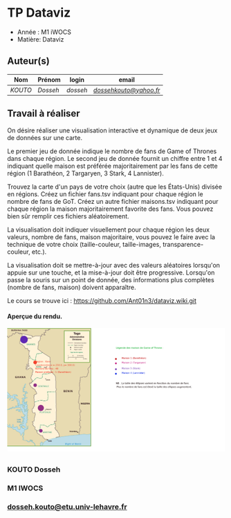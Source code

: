 
# TP Dataviz

- Année : M1 iWOCS
- Matière: Dataviz

## Auteur(s)

|Nom|Prénom|login|email|
|--|--|--|--|
| *KOUTO* | *Dosseh* | *dosseh* | *dossehkouto@yahoo.fr* |


## Travail à réaliser

 On désire réaliser une visualisation interactive et dynamique de deux jeux de données sur une carte.

Le premier jeu de donnée indique le nombre de fans de Game of Thrones dans chaque région. Le second jeu de donnée fournit un chiffre entre 1 et 4 indiquant quelle maison est préférée majoritairement par les fans de cette région (1 Barathéon, 2 Targaryen, 3 Stark, 4 Lannister).

Trouvez la carte d'un pays de votre choix (autre que les États-Unis) divisée en régions. Créez un fichier fans.tsv indiquant pour chaque région le nombre de fans de GoT. Créez un autre fichier maisons.tsv indiquant pour chaque région la maison majoritairement favorite des fans. Vous pouvez bien sûr remplir ces fichiers aléatoirement.

La visualisation doit indiquer visuellement pour chaque région les deux valeurs, nombre de fans, maison majoritaire, vous pouvez le faire avec la technique de votre choix (taille-couleur, taille-images, transparence-couleur, etc.).

La visualisation doit se mettre-à-jour avec des valeurs aléatoires lorsqu'on appuie sur une touche, et la mise-à-jour doit être progressive. Lorsqu'on passe la souris sur un point de donnée, des informations plus complètes (nombre de fans, maison) doivent apparaître.

Le cours se trouve ici : https://github.com/Ant01n3/dataviz.wiki.git

####  Aperçue du rendu.
 
![](data/goT.png)


## 
### KOUTO Dosseh
### M1 IWOCS
### dosseh.kouto@etu.univ-lehavre.fr
